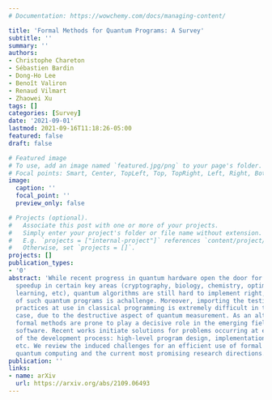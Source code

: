 ```yaml
---
# Documentation: https://wowchemy.com/docs/managing-content/

title: 'Formal Methods for Quantum Programs: A Survey'
subtitle: ''
summary: ''
authors:
- Christophe Chareton
- Sébastien Bardin
- Dong-Ho Lee
- Benoît Valiron
- Renaud Vilmart
- Zhaowei Xu
tags: []
categories: [Survey]
date: '2021-09-01'
lastmod: 2021-09-16T11:18:26-05:00
featured: false
draft: false

# Featured image
# To use, add an image named `featured.jpg/png` to your page's folder.
# Focal points: Smart, Center, TopLeft, Top, TopRight, Left, Right, BottomLeft, Bottom, BottomRight.
image:
  caption: ''
  focal_point: ''
  preview_only: false

# Projects (optional).
#   Associate this post with one or more of your projects.
#   Simply enter your project's folder or file name without extension.
#   E.g. `projects = ["internal-project"]` references `content/project/deep-learning/index.md`.
#   Otherwise, set `projects = []`.
projects: []
publication_types:
- '0'
abstract: 'While recent progress in quantum hardware open the door for significant
  speedup in certain key areas (cryptography, biology, chemistry, optimization, machine
  learning, etc), quantum algorithms are still hard to implement right, and the validation
  of such quantum programs is achallenge. Moreover, importing the testing and debugging
  practices at use in classical programming is extremely difficult in the quantum
  case, due to the destructive aspect of quantum measurement. As an alternative strategy,
  formal methods are prone to play a decisive role in the emerging field of quantum
  software. Recent works initiate solutions for problems occurring at every stage
  of the development process: high-level program design, implementation, compilation,
  etc. We review the induced challenges for an efficient use of formal methods in
  quantum computing and the current most promising research directions.'
publication: ''
links:
- name: arXiv
  url: https://arxiv.org/abs/2109.06493
---
```

